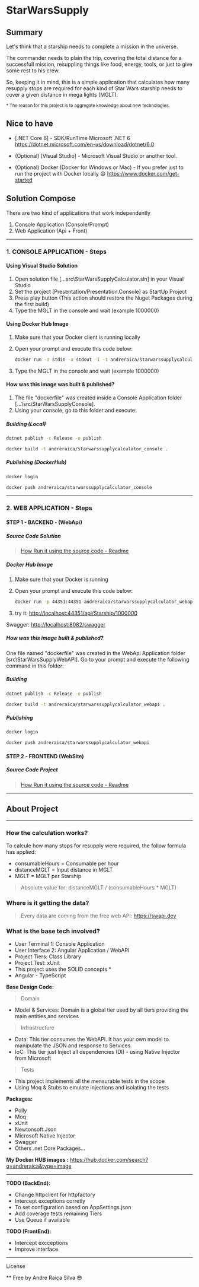 ﻿# StarWarsSupply

## Summary

Let's think that a starship needs to complete a mission in the universe.

The commander needs to plain the trip, covering the total distance for a successfull mission, resuppling things like food, energy, tools, or just to give some rest to his crew.

So, keeping it in mind, this is a simple application that calculates how many resupply stops are required for each kind of Star Wars starship needs to cover a given distance in mega lights (MGLT).

<sup>
    * The reason for this project is to aggregate knowledge about new technologies.
</sup>

## Nice to have

* [.NET Core 6] - SDK/RunTime Microsoft .NET 6 <https://dotnet.microsoft.com/en-us/download/dotnet/6.0>

* (Optional) [Visual Studio] - Microsoft Visual Studio or another tool.

* (Optional) Docker (Docker for Windows or Mac) - If you prefer just to run the project with Docker locally :smile:
<https://www.docker.com/get-started>

## Solution Compose

There are two kind of applications that work independently
1. Console Application (Console/Prompt)
2. Web Application (Api + Front)

- - - -

### 1. CONSOLE APPLICATION - Steps

#### **Using Visual Studio Solution**

1) Open solution file [...src\StarWarsSupplyCalculator.sln] in your Visual Studio
2) Set the project [Presentation/Presentation.Console] as StartUp Project
3) Press play button (This action should restore the Nuget Packages during the first build)
4) Type the MGLT in the console and wait (example 1000000)

#### **Using Docker Hub Image**

1) Make sure that your Docker client is running locally
2) Open your prompt and execute this code below:

    ```sh
    docker run -a stdin -a stdout -i -t andreraica/starwarssupplycalculator_console --name "SWSC"
    ```

3) Type the MGLT in the console and wait (example 1000000)

#### **How was this image was built & published?**

1) The file "dockerfile" was created inside a Console Application folder [...\src\StarWarsSupplyConsole].
2) Using your console, go to this folder and execute:

##### **Building (Local)**

```sh
dotnet publish -c Release -o publish

docker build -t andreraica/starwarssupplycalculator_console .
````

##### **Publishing (DockerHub)**

```sh
docker login

docker push andreraica/starwarssupplycalculator_console
````

- - - -

### 2. WEB APPLICATION - Steps

#### STEP 1 - BACKEND - (WebApi)

##### **Source Code Solution**

> [How Run it using the source code - Readme](https://github.com/andreraica/StarWarsSupply/tree/master/src/StarWarsSupplyWebAPI)

##### **Docker Hub Image**

1) Make sure that your Docker is running
2) Open your prompt and execute this code below:

    ```sh
    docker run -p 44351:44351 andreraica/starwarssupplycalculator_webapi
    ```

3) try it: <http://localhost:44351/api/Starship/1000000>

Swagger: <http://localhost:8082/swagger>

##### **How was this image built & published?**

One file named "dockerfile" was created in the WebApi Application folder [src\StarWarsSupplyWebAPI].
Go to your prompt and execute the following command in this folder:

##### **Building**

```sh
dotnet publish -c Release -o publish

docker build -t andreraica/starwarssupplycalculator_webapi .
````

##### **Publishing**

```sh
docker login

docker push andreraica/starwarssupplycalculator_webapi
````

#### STEP 2 - FRONTEND (WebSite)

##### **Source Code Project**

> [How Run it using the source code - Readme](https://github.com/andreraica/StarWarsSupply/tree/master/src/WebApp)

- - - -

## About Project

- - - -

### **How the calculation works?**

To calcule how many stops for resupply were required, the follow formula has applied:

* consumableHours = Consumable per hour
* distanceMGLT = Input distance in MGLT
* MGLT = MGLT per Starship

> Absolute value for: distanceMGLT / (consumableHours * MGLT)

### **Where is it getting the data?**

> Every data are coming from the free web API: <https://swapi.dev>

### **What is the base tech involved?**

* User Terminal 1: Console Application
* User Interface 2: Angular Application / WebAPI
* Project Tiers: Class Library
* Project Test: xUnit
* This project uses the SOLID concepts *
* Angular - TypeScript

**Base Design Code:**
>Domain

* Model & Services: Domain is a global tier used by all tiers providing the main entities and services

>Infrastructure

* Data: This tier consumes the WebAPI. It has your own model to manipulate the JSON and response to Services 
* IoC: This tier just Inject all dependencies (DI) - using Native Injector from Microsoft

>Tests

* This project implements all the mensurable tests in the scope
* Using Moq & Stubs to emulate injections and isolating the tests

**Packages:**

* Polly
* Moq
* xUnit
* Newtonsoft.Json
* Microsoft Native Injector
* Swagger
* Others .net Core Packages...

**My Docker HUB images :**
<https://hub.docker.com/search?q=andreraica&type=image>

- - - -

**TODO (BackEnd):**

* Change httpclient for httpfactory
* Intercept exceptions corretly
* To set configuration based on AppSettings.json
* Add coverage tests remaining Tiers
* Use Queue if available

**TODO (FrontEnd):**

* Intercept excceptions
* Improve interface

- - - -

License

** Free by Andre Raiça Silva :sunglasses:
